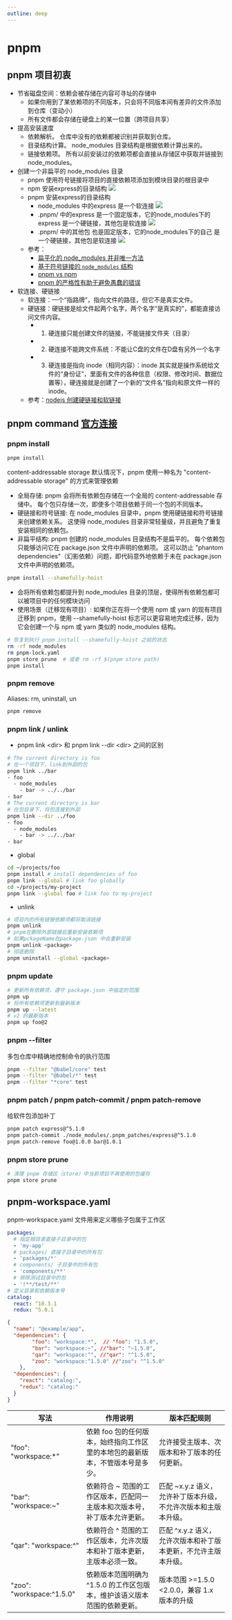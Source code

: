 ```yaml
---
outline: deep
---
```

# pnpm
## pnpm 项目初衷
- 节省磁盘空间：依赖会被存储在内容可寻址的存储中
  - 如果你用到了某依赖项的不同版本，只会将不同版本间有差异的文件添加到仓库（变动小）
  - 所有文件都会存储在硬盘上的某一位置（跨项目共享）
- 提高安装速度
  - 依赖解析。 仓库中没有的依赖都被识别并获取到仓库。
  - 目录结构计算。 node_modules 目录结构是根据依赖计算出来的。
  - 链接依赖项。 所有以前安装过的依赖项都会直接从存储区中获取并链接到 node_modules。
- 创建一个非扁平的 node_modules 目录
  - pnpm 使用符号链接将项目的直接依赖项添加到模块目录的根目录中
  - npm 安装express的目录结构
    <img src="./img/npm.png" v-viewer>
  - pnpm 安装express的目录结构
    - node_modules 中的express 是一个软连接
      <img src="./img/pnpm1.png" v-viewer >
    - .pnpm/ 中的express 是一个固定版本，它的node_modules下的express 是一个硬链接，其他包是软连接
      <img src="./img/pnpm2.png" v-viewer >
    - .pnpm/ 中的其他包 也是固定版本，它的node_modules下的自己 是一个硬链接，其他包是软连接
      <img src="./img/pnpm3.png" v-viewer>
  - 参考：
    - [扁平化的 node_modules 并非唯一方法](https://www.pnpm.cn/blog/2020/05/27/flat-node-modules-is-not-the-only-way)
    - [基于符号链接的 `node_modules` 结构](https://www.pnpm.cn/symlinked-node-modules-structure)
    - [pnpm vs npm](https://www.pnpm.cn/pnpm-vs-npm)
    - [pnpm 的严格性有助于避免愚蠢的错误](https://www.kochan.io/nodejs/pnpms-strictness-helps-to-avoid-silly-bugs.html)
- 软连接、硬链接
  - 软连接：一个“指路牌”，指向文件的路径，但它不是真实文件。
  - 硬链接：硬链接是给文件起两个名字，两个名字“是真实的”，都能直接访问文件内容。
    - 1. 硬连接只能创建文件的链接，不能链接文件夹（目录）
    - 2. 硬连接不能跨文件系统：不能让C盘的文件在D盘有另外一个名字
    - 3. 硬连接是指向 inode（相同内容）：inode 其实就是操作系统给文件的“身份证”，里面有文件的各种信息（权限、修改时间、数据位置等），硬连接就是创建了一个新的“文件名”指向和原文件一样的 inode。
  - 参考：[nodejs 创建硬链接和软链接](/back-end/Lang/NodeJs/Base/index.md#link-symlink)
## pnpm command [官方连接](https://pnpm.io/cli/add)
### pnpm install
``` bash
pnpm install
```
content-addressable storage 默认情况下，pnpm 使用一种名为 "content-addressable storage" 的方式来管理依赖
- 全局存储: pnpm 会将所有依赖包存储在一个全局的 content-addressable 存储中。 每个包只存储一次，即使多个项目依赖于同一个包的不同版本。
- 硬链接和符号链接: 在 node_modules 目录中，pnpm 使用硬链接和符号链接来创建依赖关系。 这使得 node_modules 目录非常轻量级，并且避免了重复安装相同的依赖包。
- 非扁平结构: pnpm 创建的 node_modules 目录结构不是扁平的。 每个依赖包只能够访问它在 package.json 文件中声明的依赖项。 这可以防止 "phantom dependencies"（幻影依赖）问题，即代码意外地依赖于未在 package.json 文件中声明的依赖项。
```bash
pnpm install --shamefully-hoist
```
- 会将所有依赖包都提升到 node_modules 目录的顶层，使得所有依赖包都可以被项目中的任何模块访问
- 使用场景（迁移现有项目）: 如果你正在将一个使用 npm 或 yarn 的现有项目迁移到 pnpm，使用 --shamefully-hoist 标志可以更容易地完成迁移，因为它会创建一个与 npm 或 yarn 类似的 node_modules 结构。
```bash
# 恢复到执行 pnpm install --shamefully-hoist 之前的状态
rm -rf node_modules
rm pnpm-lock.yaml
pnpm store prune  # 或者 rm -rf $(pnpm store path)
pnpm install
```
### pnpm remove
Aliases: rm, uninstall, un
```bash
pnpm remove
```
### pnpm link / unlink
- pnpm link \<dir\> 和 pnpm link --dir \<dir\> 之间的区别​
```bash
# The current directory is foo
# 在一个项目下，link到外部的包
pnpm link ../bar
- foo
  - node_modules
    - bar -> ../../bar
- bar
# The current directory is bar
# 在包目录下，将包连接到外部
pnpm link --dir ../foo
- foo
  - node_modules
    - bar -> ../../bar
- bar
```
- global
```bash
cd ~/projects/foo
pnpm install # install dependencies of foo
pnpm link --global # link foo globally
cd ~/projects/my-project
pnpm link --global foo # link foo to my-project
```
- unlink
```bash
# 项目内的所有链接依赖项都将取消链接
pnpm unlink
# pnpm在删除外部链接后重新安装依赖项
# 如果pckageName在package.json 中会重新安装
pnpm unlink <package>
# 彻底删除
pnpm uninstall --global <package>
```
### pnpm update
```bash
# 更新所有依赖项，遵守 package.json 中指定的范围
pnpm up
# 将所有依赖项更新到最新版本
pnpm up --latest 
# v2 的最新版本
pnpm up foo@2
```
### pnpm --filter
多包仓库中精确地控制命令的执行范围
```bash
pnpm --filter "@babel/core" test
pnpm --filter "@babel/*" test
pnpm --filter "*core" test
```
### pnpm patch / pnpm patch-commit / pnpm patch-remove
给软件包添加补丁
```bash
pnpm patch express@^5.1.0
pnpm patch-commit ./node_modules/.pnpm_patches/express@^5.1.0
pnpm patch-remove foo@1.0.0 bar@1.0.1
```
### pnpm store prune
```bash
# 清理 pnpm 存储区（store）中当前项目不再使用的包缓存
pnpm store prune
```
## pnpm-workspace.yaml
pnpm-workspace.yaml 文件用来定义哪些子包属于工作区
```yaml
packages:
  # 指定根目录直接子目录中的包
  - 'my-app'
  # packages/ 直接子目录中的所有包
  - 'packages/*'
  # components/ 子目录中的所有包
  - 'components/**'
  # 排除测试目录中的包
  - '!**/test/**'
# 定义目录和依赖版本号
catalog:
  react: ^18.3.1
  redux: ^5.0.1
```

```json
{
  "name": "@example/app",
  "dependencies": {
		"foo": "workspace:*",  // "foo": "1.5.0",
		"bar": "workspace:~", //"bar": "~1.5.0",
		"qar": "workspace:^", //"qar": "^1.5.0",
		"zoo": "workspace:^1.5.0" //"zoo": "^1.5.0"
	},
  "dependencies": {
    "react": "catalog:",
    "redux": "catalog:"
  }
}
```

| 写法 | 作用说明 | 版本匹配规则 |
| --- | --- | --- |
| "foo": "workspace:*" | 依赖 foo 包的任何版本，始终指向工作区里的本地包的最新版本，不管版本号是多少。 | 允许接受主版本、次版本和补丁版本的任何更新。 |
| "bar": "workspace:~" | 依赖符合 ~ 范围的工作区版本，匹配同一主版本和次版本号，补丁版本允许更新。 | 匹配 ~x.y.z 语义，允许补丁版本升级，不允许次版本和主版本升级。 |
| "qar": "workspace:^" | 依赖符合 ^ 范围的工作区版本，允许次版本和补丁版本更新，主版本必须一致。 | 匹配 ^x.y.z 语义，允许次版本和补丁版本更新，不允许主版本升级。 |
| "zoo": "workspace:^1.5.0" | 依赖版本范围明确为 ^1.5.0 的工作区包版本，维护该语义版本范围的依赖更新。 | 版本范围 >=1.5.0 <2.0.0，兼容 1.x 版本的升级 |
